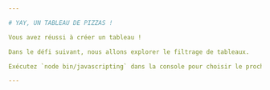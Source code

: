 ```yaml
---

# YAY, UN TABLEAU DE PIZZAS !

Vous avez réussi à créer un tableau !

Dans le défi suivant, nous allons explorer le filtrage de tableaux.

Exécutez `node bin/javascripting` dans la console pour choisir le prochain défi.

---
```

